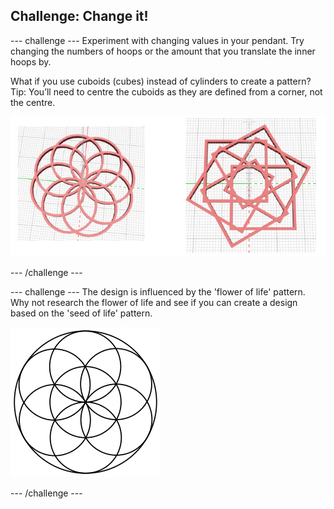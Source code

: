 ## Challenge: Change it!

--- challenge ---
Experiment with changing values in your pendant. Try changing the numbers of hoops or the amount that you translate the inner hoops by. 

What if you use cuboids (cubes) instead of cylinders to create a pattern?
Tip: You’ll need to centre the cuboids as they are defined from a corner, not the centre. 

![screenshot](images/pendant-challenge.png) 

--- /challenge ---

--- challenge ---
The design is influenced by the 'flower of life' pattern. Why not research the flower of life and see if you can create a design based on the 'seed of life' pattern. 

![screenshot](images/pendant-seed-of-life.png) 

--- /challenge ---